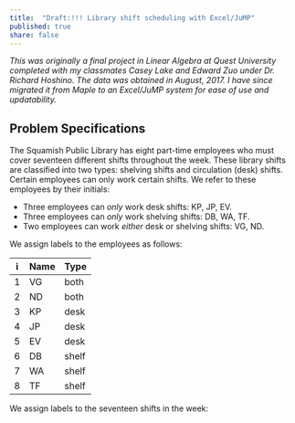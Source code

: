 ```yaml
---
title:  "Draft:!!! Library shift scheduling with Excel/JuMP"
published: true
share: false
---
```


*This was originally a final project in Linear Algebra at Quest University completed with my classmates Casey Lake and Edward Zuo under Dr. Richard Hoshino. The data was obtained in August, 2017. I have since migrated it from Maple to an Excel/JuMP system for ease of use and updatability.*

## Problem Specifications

The Squamish Public Library has eight part-time employees who must cover seventeen different shifts throughout the week. These library shifts are classified into two types: shelving shifts and circulation (desk) shifts. Certain employees can only work certain shifts. We refer to these employees by their initials:
* Three employees can *only* work desk shifts: KP, JP, EV.
* Three employees can *only* work shelving shifts: DB, WA, TF.
* Two employees can work *either* desk or shelving shifts: VG, ND.

We assign labels to the employees as follows:

| i | Name | Type  |
|---|------|-------|
| 1 | VG   | both  |
| 2 | ND   | both  |
| 3 | KP   | desk  |
| 4 | JP   | desk  |
| 5 | EV   | desk  |
| 6 | DB   | shelf |
| 7 | WA   | shelf |
| 8 | TF   | shelf |

We assign labels to the seventeen shifts in the week:
